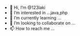 - 👋 Hi, I’m @123laki
- 👀 I’m interested in ...java,php
- 🌱 I’m currently learning ...
- 💞️ I’m looking to collaborate on ...
- 📫 How to reach me ...

<!---
123laki/123laki is a ✨ special ✨ repository because its `README.md` (this file) appears on your GitHub profile.
You can click the Preview link to take a look at your changes.
--->
